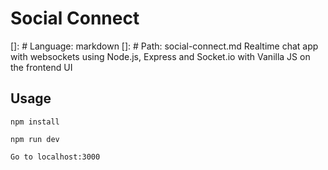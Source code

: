 # Social Connect
[]: # Language: markdown
[]: # Path: social-connect.md
Realtime chat app with websockets using Node.js, Express and Socket.io with Vanilla JS on the frontend UI
## Usage
```
npm install

npm run dev

Go to localhost:3000
```


